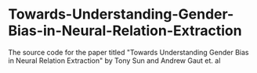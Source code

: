 # Towards-Understanding-Gender-Bias-in-Neural-Relation-Extraction
The source code for the paper titled "Towards Understanding Gender Bias in Neural Relation Extraction" by Tony Sun and Andrew Gaut et. al
